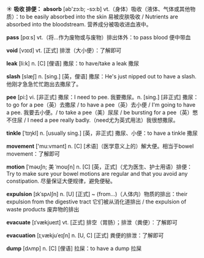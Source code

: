 ☀ <span class="category">**吸收 排便：**</span>
<span class="vocabulary">**absorb**</span> [əb'zɔ:b; -sɔ:b] 
<span class="definition">vt.（身体）吸收（液体、气体或其他物质）：</span>to be easily absorbed into the skin 易被皮肤吸收 / Nutrients are absorbed into the bloodstream. 营养成分被吸收进血液中。

<span class="vocabulary">**pass**</span> [pɑːs] 
<span class="definition">vt.（将…作为废物或与废物）排出体外：</span>to pass blood 便中带血 
           
<span class="vocabulary">**void**</span> [vɔɪd]
<span class="definition">vt. [正式] 排泄（大小便）：</span>了解即可

<span class="vocabulary">**leak**</span> [li:k] 
<span class="definition">n. [C] [俚语] 撒尿：</span>to have/take a leak 撒尿
           
<span class="vocabulary">**slash**</span> [slæʃ]
<span class="definition">n. [sing.] [英，俚语] 撒尿：</span>He's just nipped out to have a slash. 他刚才急急忙忙跑出去撒尿了。
          
<span class="vocabulary">**pee**</span> [pi:]
<span class="definition">vi. [非正式] 撒尿：</span>I need to pee. 我要撒尿。<span class="definition">n. [sing.] [非正式] 撒尿：</span>to go for a pee（英）去撒尿 / to have a pee（英）去小便 / I'm going to have a pee. 我要去小便。/ to take a pee（美）尿尿 / be bursting for a pee（英）憋不住尿 / I need a pee really badly.（need尤为英式用法）我很想撒尿。
           
<span class="vocabulary">**tinkle**</span> [ˈtɪŋkl]
<span class="definition">n. [usually sing.] [英，非正式] 撒尿、小便：</span>to have a tinkle 撒尿

<span class="vocabulary">**movement**</span> ['mu:vmənt] 
<span class="definition">n. [C] [术语]（医学意义上的）解大便。相当于bowel movement：</span>了解即可

<span class="vocabulary">**motion**</span> [ˈməʊʃn; 美 ˈmoʊʃn]
<span class="definition">n. [C] [英，正式]（尤为医生、护士用语）排便：</span>Try to make sure your bowel motions are regular and that you avoid any constipation. 尽量保证大便规律，避免便秘。 
             
<span class="vocabulary">**expulsion**</span> [ɪkˈspʌlʃn]
<span class="definition">n. [U] [正式] ~ (from…)（人体内）物质的排出：</span>their expulsion from the digestive tract 它们被从消化道排出 / the expulsion of waste products 废弃物的排出

<span class="vocabulary">**evacuate**</span> [ɪˈvækjueɪt]
<span class="definition">vt. [正式] 排空（胃肠）；排泄（粪便）：</span>了解即可
     
<span class="vocabulary">**evacuation**</span> [ɪˌvækjuˈeɪʃn]
<span class="definition">n. [U, C] [正式] 粪便的排泄：</span>了解即可

<span class="vocabulary">**dump**</span> [dʌmp]
<span class="definition">n. [C] [俚语] 拉屎：</span>to have a dump 拉屎
 

